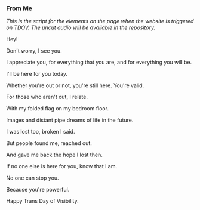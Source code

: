 ### From Me
*This is the script for the elements on the page when the website is triggered on TDOV. The uncut audio will be available in the repository.*

Hey!

Don't worry, I see you.

I appreciate you, for everything that you are, and for everything you will be.

I'll be here for you today.

Whether you're out or not, you're still here.
You're valid.

For those who aren't out, I relate.

With my folded flag on my bedroom floor.

Images and distant pipe dreams of life in the future.

I was lost too, broken I said.

But people found me, reached out.

And gave me back the hope I lost then.


If no one else is here for you, know that I am.

No one can stop you.

Because you're powerful.

Happy Trans Day of Visibility.